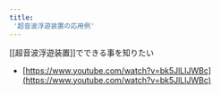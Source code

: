 ```yaml
---
title:
 '超音波浮遊装置の応用例'
---
```


[[超音波浮遊装置]]でできる事を知りたい
- [https://www.youtube.com/watch?v=bk5JlLIJWBc](https://www.youtube.com/watch?v=bk5JlLIJWBc)

